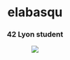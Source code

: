 <h1 align="center">elabasqu</h1>
<h3 align="center">42 Lyon student</h3>

<p align="center"><img align="center" src="https://badge42.herokuapp.com/api/stats/elabasqu"/>
<!--
**emmanuel-lbs/emmanuel-lbs** is a ✨ _special_ ✨ repository because its `README.md` (this file) appears on your GitHub profile.

Here are some ideas to get you started:

- 🔭 I’m currently working on ...
- 🌱 I’m currently learning ...
- 👯 I’m looking to collaborate on ...
- 🤔 I’m looking for help with ...
- 💬 Ask me about ...
- 📫 How to reach me: ...
- 😄 Pronouns: ...
- ⚡ Fun fact: ...
-->
